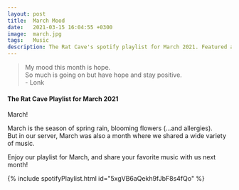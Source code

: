 ```yaml
---
layout: post
title:  March Mood
date:   2021-03-15 16:04:55 +0300
image:  march.jpg
tags:   Music
description: The Rat Cave's spotify playlist for March 2021. Featured artists include Jhene Aiko, IU, and Porter Robinson.  
---
```


> My mood this month is hope. <br>So much is going on but have hope and stay positive. <br>- Lonk


#### The Rat Cave Playlist for March 2021

March!  

March is the season of spring rain, blooming flowers (...and allergies).  
But in our server, March was also a month where we shared a wide variety of music.  

Enjoy our playlist for March, and share your favorite music with us next month!  

{% include spotifyPlaylist.html id="5xgVB6aQekh9fJbF8s4fQo" %}



